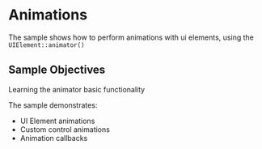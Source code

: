 # Animations

The sample shows how to perform animations with ui elements, using the `UIElement::animator()`

## Sample Objectives

Learning the animator basic functionality 

The sample demonstrates:

- UI Element animations
- Custom control animations
- Animation callbacks

